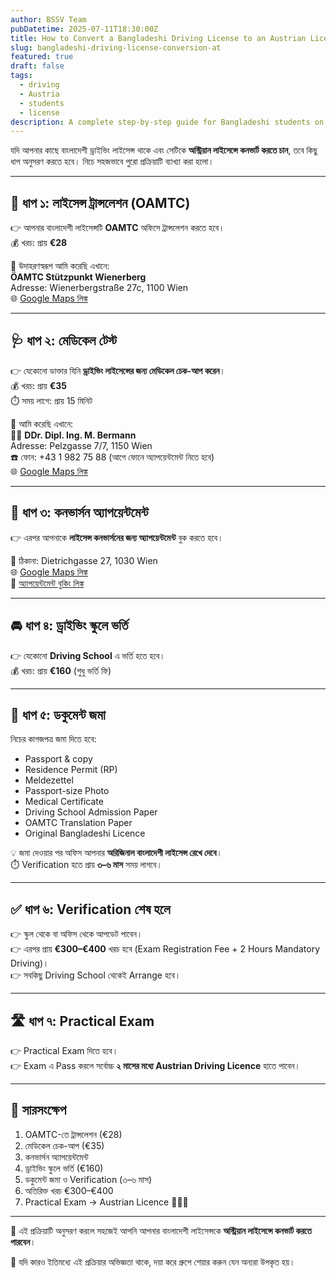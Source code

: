 ```yaml
---
author: BSSV Team
pubDatetime: 2025-07-11T18:30:00Z
title: How to Convert a Bangladeshi Driving License to an Austrian License 🚗🇦🇹
slug: bangladeshi-driving-license-conversion-at
featured: true
draft: false
tags:
  - driving
  - Austria
  - students
  - license
description: A complete step-by-step guide for Bangladeshi students on how to convert a Bangladeshi driving license into an Austrian license, including required documents, costs, medical check-up, and practical exam.
---
```


যদি আপনার কাছে বাংলাদেশী ড্রাইভিং লাইসেন্স থাকে এবং সেটিকে **অস্ট্রিয়ান লাইসেন্সে কনভার্ট করতে চান**, তবে কিছু ধাপ অনুসরণ করতে হবে। নিচে সহজভাবে পুরো প্রক্রিয়াটি ব্যাখ্যা করা হলো।  

---

## 📝 ধাপ ১: লাইসেন্স ট্রান্সলেশন (OAMTC)  
👉 আপনার বাংলাদেশী লাইসেন্সটি **OAMTC** অফিসে ট্রান্সলেশন করতে হবে।  
💰 খরচ: প্রায় **€28**  

📍 উদাহরণস্বরূপ আমি করেছি এখানে:  
**ÖAMTC Stützpunkt Wienerberg**  
Adresse: Wienerbergstraße 27c, 1100 Wien  
🌐 [Google Maps লিঙ্ক](https://www.google.com/maps/place/Wienerbergstra%C3%9Fe+27c,+1100+Wien,+Austria)

---

## 🩺 ধাপ ২: মেডিকেল টেস্ট  
👉 যেকোনো ডাক্তার যিনি **ড্রাইভিং লাইসেন্সের জন্য মেডিকেল চেক-আপ করেন**।  
💰 খরচ: প্রায় **€35**  
⏱️ সময় লাগে: প্রায় 15 মিনিট  

📍 আমি করেছি এখানে:  
👨‍⚕️ **DDr. Dipl. Ing. M. Bermann**  
Adresse: Pelzgasse 7/7, 1150 Wien  
☎️ ফোন: +43 1 982 75 88 (আগে ফোনে অ্যাপয়েন্টমেন্ট নিতে হবে)  
🌐 [Google Maps লিঙ্ক](https://www.google.com/maps/place/Pelzgasse+7%2F7,+1150+Wien,+Austria)

---

## 📅 ধাপ ৩: কনভার্সন অ্যাপয়েন্টমেন্ট  
👉 এরপর আপনাকে **লাইসেন্স কনভার্সনের জন্য অ্যাপয়েন্টমেন্ট** বুক করতে হবে।  

📍 ঠিকানা: Dietrichgasse 27, 1030 Wien  
🌐 [Google Maps লিঙ্ক](https://www.google.com/maps/place/Dietrichgasse+27,+1030+Wien,+Austria)  
🔗 [অ্যাপয়েন্টমেন্ট বুকিং লিঙ্ক](https://www.polizei.gv.at/wien/buergerservice/fuehrerschein/4/umschreibung.aspx)

---

## 🚘 ধাপ ৪: ড্রাইভিং স্কুলে ভর্তি  
👉 যেকোনো **Driving School** এ ভর্তি হতে হবে।  
💰 খরচ: প্রায় **€160** (শুধু ভর্তি ফি)  

---

## 📄 ধাপ ৫: ডকুমেন্ট জমা  
নিচের কাগজপত্র জমা দিতে হবে:  

- Passport & copy  
- Residence Permit (RP)  
- Meldezettel  
- Passport-size Photo  
- Medical Certificate  
- Driving School Admission Paper  
- OAMTC Translation Paper  
- Original Bangladeshi Licence  

💡 জমা দেওয়ার পর অফিস আপনার **অরিজিনাল বাংলাদেশী লাইসেন্স রেখে দেবে**।  
⏱️ Verification হতে প্রায় **৩–৬ মাস** সময় লাগবে।  

---

## ✅ ধাপ ৬: Verification শেষ হলে  
👉 স্কুল থেকে বা অফিস থেকে আপডেট পাবেন।  
👉 এরপর প্রায় **€300–€400** খরচ হবে (Exam Registration Fee + 2 Hours Mandatory Driving)।  
👉 সবকিছু Driving School থেকেই Arrange হবে।  

---

## 🛣️ ধাপ ৭: Practical Exam  
👉 Practical Exam দিতে হবে।  
👉 Exam এ Pass করলে সর্বোচ্চ **২ মাসের মধ্যে Austrian Driving Licence** হাতে পাবেন।  

---

## 📌 সারসংক্ষেপ  
1. OAMTC-তে ট্রান্সলেশন (€28)  
2. মেডিকেল চেক-আপ (€35)  
3. কনভার্সন অ্যাপয়েন্টমেন্ট  
4. ড্রাইভিং স্কুলে ভর্তি (€160)  
5. ডকুমেন্ট জমা ও Verification (৩–৬ মাস)  
6. অতিরিক্ত খরচ €300–€400  
7. Practical Exam → Austrian Licence 🚗🇦🇹  

---

🎉 এই প্রক্রিয়াটি অনুসরণ করলে সহজেই আপনি আপনার বাংলাদেশী লাইসেন্সকে **অস্ট্রিয়ান লাইসেন্সে কনভার্ট করতে পারবেন**।  

📢 যদি কারও ইতিমধ্যে এই প্রক্রিয়ার অভিজ্ঞতা থাকে, দয়া করে গ্রুপে শেয়ার করুন যেন অন্যরা উপকৃত হয়।  